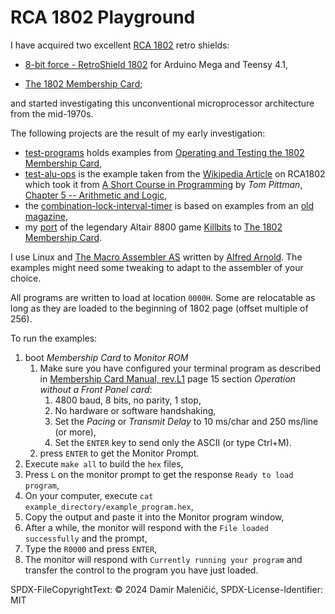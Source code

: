 # RCA 1802 Playground

I have acquired two excellent [RCA 1802](https://en.wikipedia.org/wiki/RCA_1802) retro shields:

- [8-bit force - RetroShield 1802](https://www.tindie.com/products/8bitforce/retroshield-1802-for-arduino-mega/) for Arduino Mega and Teensy 4.1,

- [The 1802 Membership Card](https://www.sunrise-ev.com/1802.htm);

and started investigating this unconventional microprocessor architecture from the mid-1970s.

The following projects are the result of my early investigation:

- [test-programs](test-programs/README.md) holds examples from
  [Operating and Testing the 1802 Membership Card](https://www.retrotechnology.com/memship/mship_test.html),
- [test-alu-ops](test-alu-ops/README.md) is the example taken from the
  [Wikipedia Article](https://en.wikipedia.org/wiki/RCA_1802#Code_samples) on RCA1802
  which took it from 
  [A Short Course in Programming](http://www.cosmacelf.com/publications/books/short-course-in-programming.htm)
  by *Tom Pittman*,
  [Chapter 5 -- Arithmetic and Logic](http://www.cosmacelf.com/publications/books/short-course-in-programming.html#chapter5),
- the [combination-lock-interval-timer](combination-lock-interval-timer/README.md) is based on examples from an
  [old magazine](https://www.atarimagazines.com/computeii/issue3/page50.php),
- my [port](killthebit/README.md) of the legendary Altair 8800 game [Killbits](https://altairclone.com/downloads/killbits.pdf) to [The 1802 Membership Card](https://www.sunrise-ev.com/1802.htm).

I use Linux and [The Macro Assembler AS](http://john.ccac.rwth-aachen.de:8000/as/) written by 
[Alfred Arnold](mailto:alfred@ccac.rwth-aachen.de). The examples might need some tweaking to
adapt to the assembler of your choice.

All programs are written to load at location `0000H`. Some are relocatable as long as they are loaded to the beginning of
1802 page (offset multiple of 256).

To run the examples:
1. boot *Membership Card* to *Monitor ROM*
   1. Make sure you have configured your terminal program as described in
     [Membership Card Manual, rev.L1](https://www.sunrise-ev.com/MembershipCard/memberl1.pdf) page 15 section
     *Operation without a Front Panel card*:
      1. 4800 baud, 8 bits, no parity, 1 stop,
      2. No hardware or software handshaking,
      3. Set the *Pacing* or *Transmit Delay* to 10 ms/char and 250 ms/line (or more),
      4. Set the `ENTER` key to send only the ASCII <CR> (or type Ctrl+M).
   2. press `ENTER` to get the Monitor Prompt.
2. Execute `make all` to build the `hex` files,
3. Press `L` on the monitor prompt to get the response `Ready to load program`,
4. On your computer, execute `cat example_directory/example_program.hex`,
5. Copy the output and paste it into the Monitor program window,
6. After a while, the monitor will respond with the `File loaded successfully` and the prompt,
7. Type the `R0000` and press `ENTER`,
8. The monitor will respond with `Currently running your program` and transfer the control to the program you have just
   loaded.

SPDX-FileCopyrightText: © 2024 Damir Maleničić,
SPDX-License-Identifier: MIT